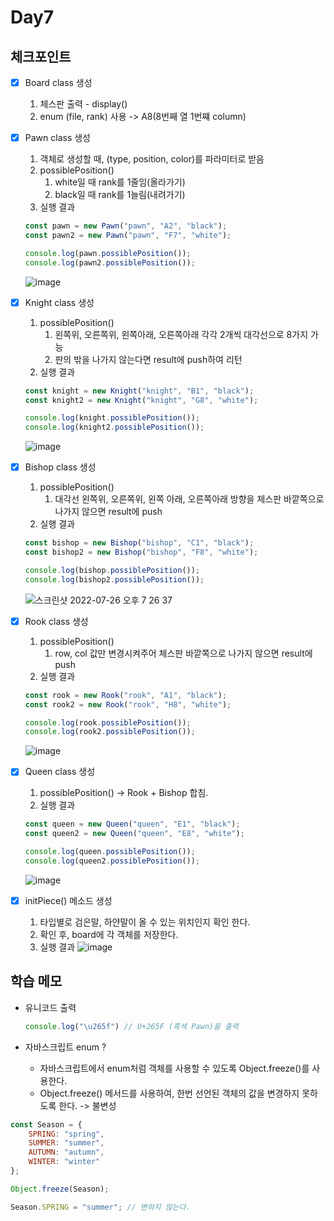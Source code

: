 # Day7

## 체크포인트
- [x] Board class 생성
  1. 체스판 출력 - display()
  2. enum (file, rank) 사용 -> A8(8번째 열 1번쨰 column)

- [x] Pawn class 생성
  1. 객체로 생성할 때, (type, position, color)를 파라미터로 받음
  2. possiblePosition()
     1. white일 때 rank를 1줄임(올라가기)
     2. black일 때 rank를 1늘림(내려가기) 
  3. 실행 결과
  ```javascript
  const pawn = new Pawn("pawn", "A2", "black");
  const pawn2 = new Pawn("pawn", "F7", "white");

  console.log(pawn.possiblePosition());
  console.log(pawn2.possiblePosition());
  ```
  ![image](https://user-images.githubusercontent.com/64758931/180969573-bb110bfa-9485-4cf3-9872-35cbee732279.png)

- [x] Knight class 생성
  1. possiblePosition()
     1. 왼쪽위, 오른쪽위, 왼쪽아래, 오른쪽아래 각각 2개씩 대각선으로 8가지 가능
     2. 판의 밖을 나가지 않는다면 result에 push하여 리턴
  2. 실행 결과
  ```javascript
  const knight = new Knight("knight", "B1", "black");
  const knight2 = new Knight("knight", "G8", "white");

  console.log(knight.possiblePosition());
  console.log(knight2.possiblePosition());
  ```
  ![image](https://user-images.githubusercontent.com/64758931/180969662-24af7bc7-0cb9-4997-b367-62c4e32552f5.png)

- [x] Bishop class 생성
  1.  possiblePosition()
      1. 대각선 왼쪽위, 오른쪽위, 왼쪽 아래, 오른쪽아래 방향을 체스판 바깥쪽으로 나가지 않으면 result에 push
  2.  실행 결과
    ```javascript
    const bishop = new Bishop("bishop", "C1", "black");
    const bishop2 = new Bishop("bishop", "F8", "white");

    console.log(bishop.possiblePosition());
    console.log(bishop2.possiblePosition());

    ``` 
    ![스크린샷 2022-07-26 오후 7 26 37](https://user-images.githubusercontent.com/64758931/180984963-7295255b-4b82-45f9-a30e-b011947f6543.png)

- [x] Rook class 생성
  1.  possiblePosition()
      1.  row, col 값만 변경시켜주어 체스판 바깥쪽으로 나가지 않으면 result에 push
  2.  실행 결과
    ```javascript
    const rook = new Rook("rook", "A1", "black");
    const rook2 = new Rook("rook", "H8", "white");

    console.log(rook.possiblePosition());
    console.log(rook2.possiblePosition());
    ```
    ![image](https://user-images.githubusercontent.com/64758931/180995495-48afabd6-31e3-47d2-b8f8-c3052418fc9d.png)
- [x] Queen class 생성
  1.  possiblePosition() -> Rook + Bishop 합침. 
  2.  실행 결과
    ```javascript
  const queen = new Queen("queen", "E1", "black");
  const queen2 = new Queen("queen", "E8", "white");

  console.log(queen.possiblePosition());
  console.log(queen2.possiblePosition());
    ```
    ![image](https://user-images.githubusercontent.com/64758931/180998006-4e0017f7-554e-4db4-b54d-9ee949b96120.png)

- [x] initPiece() 메소드 생성
  1. 타입별로 검은말, 하얀말이 올 수 있는 위치인지 확인 한다.
  2. 확인 후, board에 각 객체를 저장한다. 
  3.  실행 결과
  ![image](https://user-images.githubusercontent.com/64758931/181013357-137d53a7-7a45-4f70-bacd-8592c9a9ec88.png)



## 학습 메모

- 유니코드 출력
  ```javascript
  console.log("\u265f") // U+265F (흑색 Pawn)을 출력
  ```

-  자바스크립트 enum ?
   - 자바스크립트에서 enum처럼 객체를 사용할 수 있도록 Object.freeze()를 사용한다. 
   - Object.freeze() 메서드를 사용하여, 한번 선언된 객체의 값을 변경하지 못하도록 한다. -> 불변성
```javascript
const Season = {
    SPRING: "spring",
    SUMMER: "summer",
    AUTUMN: "autumn",
    WINTER: "winter"
};

Object.freeze(Season);

Season.SPRING = "summer"; // 변하지 않는다.
```
